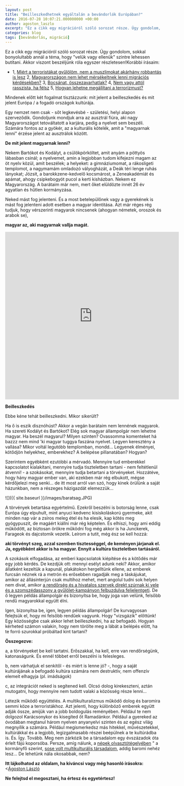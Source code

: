 ```yaml
---
layout: post
title: "Beilleszkedhetnek egyáltalán a bevándorlók Európában?"
date: 2016-07-28 10:07:21.000000000 +00:00
author: agoston_laszlo
excerpt: "Ez a cikk egy migrációról szóló sorozat része. Úgy gondolom, sokkal bonyolultabb annál a téma, hogy 'velük vagy ellenük' szintre lehessen butítani. Akkor viszont beszéljünk róla egyszer részletesen!"
categories: blog
tags: [bevándorlás, migráció]
---
```

Ez a cikk egy migrációról szóló sorozat része. Úgy gondolom, sokkal bonyolultabb annál a téma, hogy "velük vagy ellenük" szintre lehessen butítani. Akkor viszont beszéljünk róla egyszer részletesen!Korábbi írásaim:

- 1, [Miért a terroristákat gyűlölöm, nem a muszlimokat akárhány robbantás is lesz](http://agostonlaszlo.hu/hu/blog/57-fogom-e-vegre-gyulolni-a-muzulmanokat-ha-robbantas-lesz-az-eb-n)
 2, [Magyarországon nem lehet mérsékeltnek lenni migrációs kérdésekben?](http://agostonlaszlo.hu/hu/blog/70-nem-vagyok-hulye-attol-meg-hogy-nem-kiabalok)
 3, [Bocsánat, összezavarhatlak?](http://agostonlaszlo.hu/hu/blog/72-bocsanat-megzavarhatlak-a-gyuloletben-egy-pillanatra)
 4, [Nem vagy attól rasszista, ha félsz](http://agostonlaszlo.hu/hu/blog/73-meg-jobban-osszezavarlak-nem-vagy-rasszista-ha-felsz)
 5, [Hogyan lehetne megállítani a terrorizmust?](http://agostonlaszlo.hu/hu/blog/75-hogyan-lehetne-megallitani-a-terrorizmust)

Mindenek előtt két fogalmat tisztázzunk: mit jelent a beilleszkedés és mit jelent Európa / a fogadó országok kultúrája.

Egy nemzet nem csak - sőt legkevésbé - születési, helyi alapon szerveződik. Gondoljunk mondjuk arra az ausztrál fiúra, aki nagy Magyarországot tetováltatott a karjára, pedig a nyelvet sem beszéli. Számára fontos az a gyökér, az a kulturális kötelék, amit a "magyarnak lenni" érzése jelent az ausztrálok között.

**De mit jelent magyarnak lenni?**


Nekem Bartókot és Kodályt, a csülökpörköltet, amit anyám a pöttyös lábasban csinál; a nyelvemet, amin a legjobban tudom kifejezni magam az öt nyelv közül, amit beszélek; a helyeket: a gimnáziumomat, a rákosligeti templomot, a nagymamám omladozó vályogházát, a Deák téri lenge ruhás lányokat; Józsit, a barokkzene-kedvelő kocsmárost, a Zeneakadémiát és apámat, ahogy csipkebogyót pucol a kerti kisházban. Nekem ez Magyarország. A barátaim már nem, mert őket elüldözte innét 26 év agyatlan és hűtlen kormányzása.

Neked mást fog jelenteni. És a most betelepülőnek vagy a gyerekének is mást fog jelenteni adott esetben a magyar identitása. Azt már réges rég tudjuk, hogy vérszerinti magyarok nincsenek (ahogyan németek, oroszok és arabok se),

**magyar az, aki magyarnak vallja magát.**

<iframe src="https://www.facebook.com/plugins/video.php?href=https%3A%2F%2Fwww.facebook.com%2Fagostonlaszloartist%2Fvideos%2F853996721371094%2F&show_text=1&width=560" width="560" height="539" style="border:none;overflow:hidden" scrolling="no" frameborder="0" allowTransparency="true"></iframe>

**Beilleszkedés**

Ebbe kéne tehát beilleszkedni. Mikor sikerült?

Ha ő is eszik disznóhúst? Akkor a vegán barátaim nem lennének magyarok.
Ha szereti Kodályt és Bartókot? Elég sok magyar állampolgár nem lehetne magyar.
Ha beszél magyarul? Milyen szinten? Ovassomma komenteket há bazzz nem mind 'ki magyar tuggya faszána nyelvet.
Legyen keresztény a vallása? Mikor voltál legutóbb templomban, mondd...
Legyenek élményei, kötődjön helyekhez, emberekhez? A belépése pillanatában? Hogyan?

Szerintem egyébként ezutóbbi a mérvadó. Mennyire tud emberekkel kapcsolatot kialakítani, mennyire tudja tiszteletben tartani - nem feltétlenül átvenni! - a szokásokat, mennyire tudja betartani a törvényeket. Hozzátéve, hogy hány magyar ember van, aki ezekben már rég elbukott, mégse kérdőjelezi meg senki... de itt most arról van szó, hogy kinek örülünk a saját házunkban, nem a részeges házigazdát elemezzük...

![]({{ site.baseurl }}/images/baratsag.JPG)

A törvények betartása egyértelmű. Ezekről beszélni is botorság lenne, csak Európa úgy elpuhult, mint anyuci kedvenc kisiskoláskorú gyermeke, akit minden nap vár a zsíros meleg étel és ha elesik, kap kötés meg gyógypuszit, de magáért kiállni már rég képtelen. És elhiszi, hogy ami eddig működött, az biztosan örökre működni fog még akkor is ha Junckerek, Farageok és dajcstomik vezetik. Leírom a tutit, még ész se kell hozzá:

**aki törvényt szeg, azzal szemben tisztességgel, de keményen járjanak el. Ja, egyébként akkor is ha magyar. Ennyit a kultúra tiszteletben tartásáról.**

A szokások elfogadása, az emberi kapcsolatok kiépítése és a kötődés már egy jobb kérdés. De kezdjük ott: mennyi esélyt adunk neki? Akkor, amikor állatként kezeltük a kapunál, plakátokon hergelltünk ellene, az emberek furcsán néznek rá a metrón és erősebben ragadják meg a táskájukat, amikor az állásinterjún csak multihoz mehet, mert angolul tudni sok helyen nem divat, amikor [a rendőrség és a hivatalos szervek direkt szúrnak ki vele és a szomszédasszony a gyűlölet-kampányon felbuzdulva feljelentgeti](http://index.hu/belfold/2016/04/29/migracio_cserediak_budapest_rasszizmus_oreg_neni/). De ő legyen példás állampolgár és bizonyítsa be, hogy joga van velünk, felsőbb rendű magyarokkal együtt élni.

Igen, bizonyítsa be, igen, legyen példás állampolgár! De kurvagyosan felejtsük el, hogy mi felsőbb rendűek vagyunk. Hogy "vizsgázik" előttünk! Egy közösségbe csak akkor lehet beilleszkedni, ha az befogadó. Hogyan kérheted számon valakin, hogy nem törölte meg a lábát a belépés előtt, ha te forró szurokkal próbáltad kint tartani?

**Összegezve:**

a, a törvényeket be kell tartatni. Erőszakkal, ha kell, erre van rendőrségünk, katonaságunk. És ennél többet erről beszélni is felesleges.

b, nem várhatjuk el senkitől - és miért is lenne jó? -, hogy a saját kultúrájának a befogadó kultúra számára nem destruktív, nem offenzív elemeit elhagyja (pl. imádságok)

c, az integrációt neked is segítened kell. Olcsó dolog kirekeszteni, aztán mutogatni, hogy mennyire nem tudott valaki a közösség része lenni...

Létezik működő együttélés. A multikulturalizmus működő dolog és baromira semmi köze a terroristákhoz. Azt jelenti, hogy különböző emberek együtt adják össze, amijük van a jobb boldogulás reményében. Például te nem dolgozol Karácsonykor és kisegíted őt Ramadánkor. Például a gyereked az óvodában megtanul három nyelven anyanyelvi szinten és az egész világ megnyílik a számára. Például megismerkedsz más hitekkel, művészetekkel, kultúrákkal és a legjobb, legizgalmasabb részei beépülnek a te kultúrádba is. És. Így. Tovább. Meg nem zárkózik be a társadalom egy évszázadok óta érlelt fájú koporsóba. Persze, amíg nálunk, a [népek olvasztótégelyében](http://modoros.blog.hu/2015/02/08/karpat-medence_a_nepek_valodi_olvasztotegelye) " a kormányfő szerint, [sose volt multikulturális társadalom](http://index.hu/kulfold/eurologus/2015/05/19/orban_sosem_voltunk_multikulturalis_tarsadalom/), addig baromi nehéz lesz... De lehetünk nála okosabbak, nem?

**Itt lájkolhatod az oldalam, ha kíváncsi vagy még hasonló írásokra:**
<[Ágoston László](https://www.facebook.com/agostonlaszloartist) 

**Ne felejtsd el megosztani, ha értesz és egyetértesz!**
